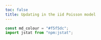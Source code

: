 ```yaml
---
toc: false
title: Updating in the iid Poisson model
---
```


<style>


</style>

```js
const md_colour = "#f5f5dc";
import jstat from "npm:jstat";
```

